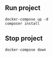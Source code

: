 ## Run project

```
docker-compose up -d
composer install
```

## Stop project

```
docker-compose down
```
